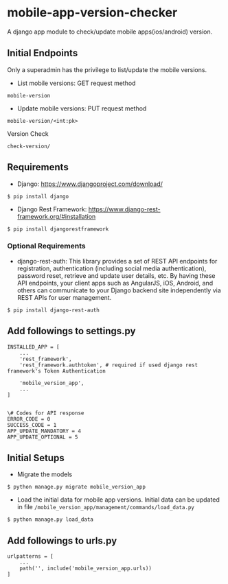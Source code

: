 # mobile-app-version-checker
A django app module to check/update mobile apps(ios/android) version.


## Initial Endpoints
Only a superadmin has the privilege to list/update the mobile versions.
- List mobile versions: GET request method
```
mobile-version
```
- Update mobile versions: PUT request method
```
mobile-version/<int:pk>
```
Version Check
```
check-version/
```


## Requirements
- Django: https://www.djangoproject.com/download/
```
$ pip install django
```

- Django Rest Framework: https://www.django-rest-framework.org/#installation
```
$ pip install djangorestframework
```


### Optional Requirements 
- django-rest-auth: This library provides a set of REST API endpoints for registration, authentication (including social media authentication), password reset, retrieve and update user details, etc. By having these API endpoints, your client apps such as AngularJS, iOS, Android, and others can communicate to your Django backend site independently via REST APIs for user management.
```
$ pip install django-rest-auth
```


## Add followings to settings.py
```
INSTALLED_APP = [
	...
	'rest_framework',
	'rest_framework.authtoken', # required if used django rest framework's Token Authentication
	
	'mobile_version_app',
	...
]


\# Codes for API response
ERROR_CODE = 0
SUCCESS_CODE = 1 
APP_UPDATE_MANDATORY = 4 
APP_UPDATE_OPTIONAL = 5

```


## Initial Setups
- Migrate the models
```
$ python manage.py migrate mobile_version_app
```

- Load the initial data for mobile app versions. Initial data can be updated in file `/mobile_version_app/management/commands/load_data.py`
```
$ python manage.py load_data
```


## Add followings to urls.py
```
urlpatterns = [
	...
	path('', include('mobile_version_app.urls))
]
```
